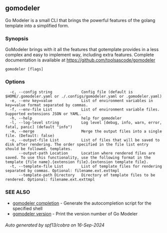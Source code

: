 ## gomodeler

Go Modeler is a small CLI that brings the powerful features of the golang template into a simplified form.

### Synopsis

GoModeler brings with it all the features that gotemplate provides in a less complex and easy to implement way, including extra features.
	Complete documentation is available at https://github.com/toolsascode/gomodeler

```
gomodeler [flags]
```

### Options

```
  -c, --config string             Config file (default is $HOME/.gomodeler.yaml or ./.configs/gomodeler.yaml or .gomodeler.yaml)
  -e, --env key=value             List of environment variables in key=value format separated by commas.
  -f, --env-file List             List of environment variable files. Supported extensions JSON or YAML.
  -h, --help                      help for gomodeler
  -l, --log-level string          Log level [debug, info, warn, error, fatal, panic] (default "info")
  -m, --merge                     Merge the output files into a single file. (Default: false)
  -o, --output-file List          List of files that will be saved to disk after rendering. The order specified in the file list entry should be followed. templates.
      --output-path Location      Location where rendered files are saved. To use this functionality, use the following format in the template {file name}.{extension file}.{extension template file}.
  -t, --template-file List        List of template files for rendering separated by commas. Optional: filename.ext.exttmpl
      --template-path Directory   Directory of template files to be rendered. Optional: filename.ext.exttmpl
```

### SEE ALSO

* [gomodeler completion](gomodeler_completion.md)	 - Generate the autocompletion script for the specified shell
* [gomodeler version](gomodeler_version.md)	 - Print the version number of Go Modeler

###### Auto generated by spf13/cobra on 16-Sep-2024
